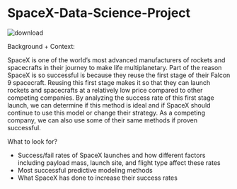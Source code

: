 # SpaceX-Data-Science-Project




![download](https://github.com/Reddy991/SpaceX-Data-Science-Project/assets/52975310/11e07a18-df26-4d5e-bca3-197a88a5b991)




Background + Context:

SpaceX is one of the world’s most advanced manufacturers of rockets and spacecrafts in their journey to make life multiplanetary. Part of the reason SpaceX is so successful is because they reuse the first stage of their Falcon 9 spacecraft. Reusing this first stage makes it so that they can launch rockets and spacecrafts at a relatively low price compared to other competing companies. By analyzing the success rate of this first stage launch, we can determine if this method is ideal and if SpaceX should continue to use this model or change their strategy. As a competing company, we can also use some of their same methods if proven successful. 

What to look for?

- Success/fail rates of SpaceX launches and how different factors including payload mass, launch site, and flight type affect these rates
- Most successful predictive modeling methods
- What SpaceX has done to increase their success rates
